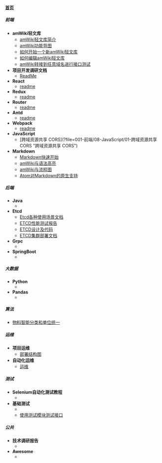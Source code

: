 
#### [首页](?file=home-首页)

##### 前端
- **amWiki轻文库**
    - [amWiki轻文库简介](?file=001-前端/00-amWiki轻文库/001-amWiki轻文库简介 "amWiki轻文库简介")
    - [amWiki功能导图](?file=001-前端/00-amWiki轻文库/02-amWiki功能导图 "amWiki功能导图")
    - [如何开始一个新amWiki轻文库](?file=001-前端/00-amWiki轻文库/03-如何开始一个新amWiki轻文库 "如何开始一个新amWiki轻文库")
    - [如何编辑amWiki轻文库](?file=001-前端/00-amWiki轻文库/04-如何编辑amWiki轻文库 "如何编辑amWiki轻文库")
    - [amWiki转接到任意域名进行接口测试](?file=001-前端/00-amWiki轻文库/07-amWiki转接到任意域名进行接口测试 "amWiki转接到任意域名进行接口测试")
- **项目开发调研文档**
    - [ReadMe](?file=001-前端/01-项目开发调研文档/00-ReadMe "ReadMe")
- **React**
    - [readme](?file=001-前端/02-React/01-readme "readme")
- **Redux**
    - [readme](?file=001-前端/03-Redux/01-readme "readme")
- **Router**
    - [readme](?file=001-前端/04-Router/01-readme "readme")
- **Antd**
    - [readme](?file=001-前端/05-Antd/01-readme "readme")
- **Webpack**
    - [readme](?file=001-前端/07-Webpack/01-readme "readme")
- **JavaScript**
    - [跨域资源共享 CORS](?file=001-前端/08-JavaScript/01-跨域资源共享 CORS "跨域资源共享 CORS")
- **Markdown**
    - [Markdown快速开始](?file=001-前端/09-Markdown/01-Markdown快速开始 "Markdown快速开始")
    - [amWiki与语法高亮](?file=001-前端/09-Markdown/02-amWiki与语法高亮 "amWiki与语法高亮")
    - [amWiki与流程图](?file=001-前端/09-Markdown/03-amWiki与流程图 "amWiki与流程图")
    - [Atom对Markdown的原生支持](?file=001-前端/09-Markdown/05-Atom对Markdown的原生支持 "Atom对Markdown的原生支持")

##### 后端
- **Java**
    - [](?file=002-后端/001-Java/001- "")
- **Etcd**
    - [Etcd各种使用场景文档](?file=002-后端/002-Etcd/001-Etcd各种使用场景文档 "Etcd各种使用场景文档")
    - [ETCD性能测试报告](?file=002-后端/002-Etcd/002-ETCD性能测试报告 "ETCD性能测试报告")
    - [ETCD设计及代码](?file=002-后端/002-Etcd/003-ETCD设计及代码 "ETCD设计及代码")
    - [ETCD集群部署文档](?file=002-后端/002-Etcd/004-ETCD集群部署文档 "ETCD集群部署文档")
- **Grpc**
    - [](?file=002-后端/003-Grpc/001- "")
- **SpringBoot**
    - [](?file=002-后端/004-SpringBoot/001- "")

##### 大数据
- **Python**
    - [](?file=003-大数据/001-Python/001- "")
- **Pandas**
    - [](?file=003-大数据/002-Pandas/001- "")

##### 算法
- [物料智能分类和单位统一](?file=004-算法/001-物料智能分类和单位统一 "物料智能分类和单位统一")

##### 运维
- **项目运维**
    - [部署结构图](?file=005-运维/001-项目运维/001-部署结构图 "部署结构图")
- **自动化运维**
    - [运维](?file=005-运维/002-自动化运维/001-运维 "运维")

##### 测试
- **Selenium自动化测试教程**
    - [](?file=006-测试/001-Selenium自动化测试教程/001- "")
- **基础测试**
    - [](?file=006-测试/002-基础测试/001- "")
    - [使用测试模块测试接口](?file=006-测试/002-基础测试/06-使用测试模块测试接口 "使用测试模块测试接口")

##### 公共
- **技术调研报告**
    - [](?file=007-公共/001-技术调研报告/001- "")
- **Awesome**
    - [](?file=007-公共/002-Awesome/001- "")
